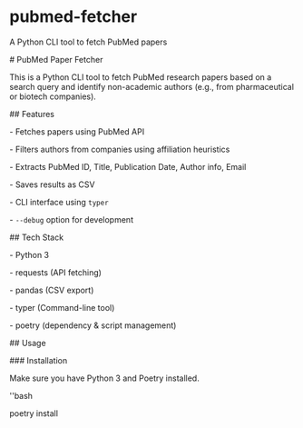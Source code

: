 # pubmed-fetcher
A Python CLI tool to fetch PubMed papers

\# PubMed Paper Fetcher

This is a Python CLI tool to fetch PubMed research papers based on a search query and identify non-academic authors (e.g., from pharmaceutical or biotech companies).

\## Features

\- Fetches papers using PubMed API

\- Filters authors from companies using affiliation heuristics

\- Extracts PubMed ID, Title, Publication Date, Author info, Email

\- Saves results as CSV

\- CLI interface using `typer`

\- `--debug` option for development

\## Tech Stack

\- Python 3

\- requests (API fetching)

\- pandas (CSV export)

\- typer (Command-line tool)

\- poetry (dependency \& script management)

\## Usage

\### Installation

Make sure you have Python 3 and Poetry installed.

''bash

poetry install



